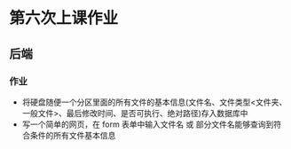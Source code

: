 # 第六次上课作业

## 后端

### 作业
- 将硬盘随便一个分区里面的所有文件的基本信息(文件名、文件类型<文件夹、一般文件>、最后修改时间、是否可执行、绝对路径)存入数据库中
- 写一个简单的网页，在 form 表单中输入文件名 或 部分文件名能够查询到符合条件的所有文件基本信息